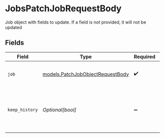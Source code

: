 # JobsPatchJobRequestBody

Job object with fields to update. If a field is not provided, it will not be updated


## Fields

| Field                                                                                                                          | Type                                                                                                                           | Required                                                                                                                       | Description                                                                                                                    | Example                                                                                                                        |
| ------------------------------------------------------------------------------------------------------------------------------ | ------------------------------------------------------------------------------------------------------------------------------ | ------------------------------------------------------------------------------------------------------------------------------ | ------------------------------------------------------------------------------------------------------------------------------ | ------------------------------------------------------------------------------------------------------------------------------ |
| `job`                                                                                                                          | [models.PatchJobObjectRequestBody](../models/patchjobobjectrequestbody.md)                                                     | :heavy_check_mark:                                                                                                             | Job object with fields to update. If a field is not provided, it will not be updated                                           |                                                                                                                                |
| `keep_history`                                                                                                                 | *Optional[bool]*                                                                                                               | :heavy_minus_sign:                                                                                                             | Defaults to true if user does not want to overwrite entire history for an active job (irrelevant for scheduled/completed jobs) | true                                                                                                                           |